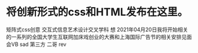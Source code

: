 # 将创新形式的css和HTML发布在这里。
矩阵式css创意
交互式信息艺术设计交叉学科
想
2021年04月20日我将开始相关的一系列的全国大学生互联网加床戏创业的大赛和上海国际广告节的相关安排见面会VB
sad
第三方
二哥
rev

